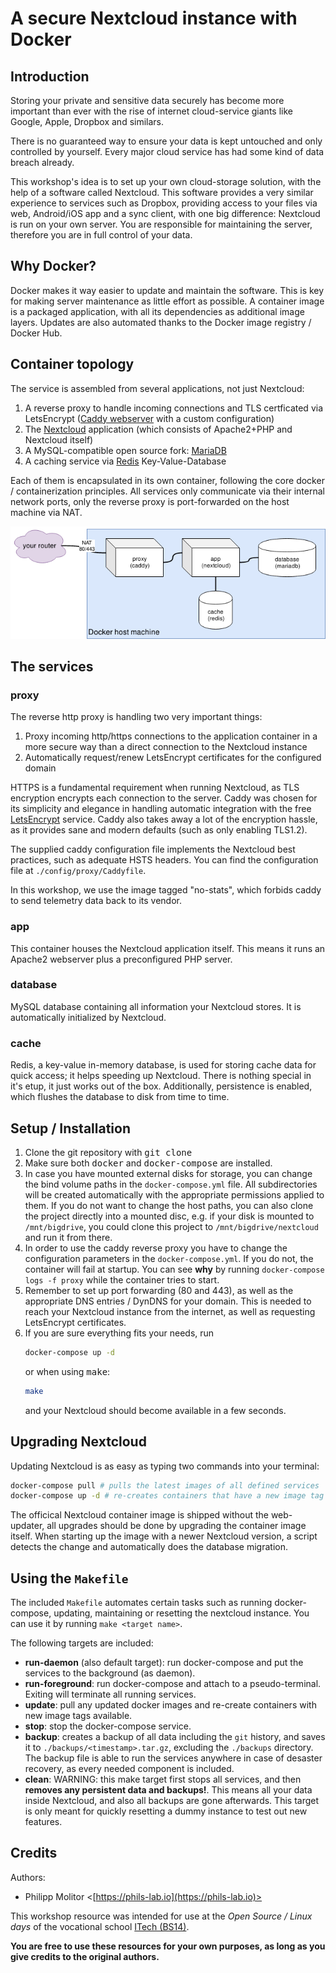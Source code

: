 # A secure Nextcloud instance with Docker

## Introduction

Storing your private and sensitive data securely has become more important than
ever with the rise of internet cloud-service giants like Google, Apple, Dropbox
and similars.

There is no guaranteed way to ensure your data is kept untouched and only
controlled by yourself. Every major cloud service has had some kind of data
breach already.

This workshop's idea is to set up your own cloud-storage solution, with the
help of a software called Nextcloud. This software provides a very similar
experience to services such as Dropbox, providing access to your files via web,
Android/iOS app and a sync client, with one big difference: Nextcloud is run
on your own server. You are responsible for maintaining the server, therefore
you are in full control of your data.

## Why Docker?

Docker makes it way easier to update and maintain the software. This is key
for making server maintenance as little effort as possible.
A container image is a packaged application, with all its dependencies
as additional image layers. Updates are also automated thanks to the Docker
image registry / Docker Hub.

## Container topology
The service is assembled from several applications, not just Nextcloud:

1. A reverse proxy to handle incoming connections and TLS certficated
   via LetsEncrypt ([Caddy webserver](https://hub.docker.com/r/abiosoft/caddy/) 
   with a custom configuration)
2. The [Nextcloud](https://hub.docker.com/_/nextcloud/) application (which 
   consists of Apache2+PHP and Nextcloud itself)
3. A MySQL-compatible open source fork:
   [MariaDB](https://hub.docker.com/_/mariadb)
4. A caching service via [Redis](https://hub.docker.com/_/redis)
   Key-Value-Database

Each of them is encapsulated in its own container, following the core docker / 
containerization principles.
All services only communicate via their internal network ports, only the
reverse proxy is port-forwarded on the host machine via NAT.

![](./readme/container_topology.png "Abstract container topology")

## The services

### proxy

The reverse http proxy is handling two very important things:
1. Proxy incoming http/https connections to the application container in a more
   secure way than a direct connection to the Nextcloud instance
2. Automatically request/renew LetsEncrypt certificates for the configured
   domain

HTTPS is a fundamental requirement when running Nextcloud, as TLS encryption
encrypts each connection to the server.
Caddy was chosen for its simplicity and elegance in handling automatic
integration with the free [LetsEncrypt](https://letsencrypt.org/) service.
Caddy also takes away a lot of the encryption hassle, as it provides sane and
modern defaults (such as only enabling TLS1.2).

The supplied caddy configuration file implements the Nextcloud best practices,
such as adequate HSTS headers. You can find the configuration file at
`./config/proxy/Caddyfile`.

In this workshop, we use the image tagged "no-stats", which forbids caddy
to send telemetry data back to its vendor.

### app

This container houses the Nextcloud application itself. This means it runs
an Apache2 webserver plus a preconfigured PHP server.

### database

MySQL database containing all information your Nextcloud stores. It is
automatically initialized by Nextcloud.

### cache

Redis, a key-value in-memory database, is used for storing cache data for
quick access; it helps speeding up Nextcloud. There is nothing special in it's
etup, it just works out of the box. Additionally, persistence is enabled, 
which flushes the database to disk from time to time.

## Setup / Installation

1. Clone the git repository with <kbd>git clone</kbd>
2. Make sure both <kbd>docker</kbd> and <kbd>docker-compose</kbd> are
   installed.
3. In case you have mounted external disks for storage, you can change the
   bind volume paths in the `docker-compose.yml` file. All subdirectories will
   be created automatically with the appropriate permissions applied to them. If you do not want to change the host paths, you can also
   clone the project directly into a mounted disc, e.g. if your disk
   is mounted to `/mnt/bigdrive`, you could clone this project to
   `/mnt/bigdrive/nextcloud` and run it from there.
4. In order to use the caddy reverse proxy you have to change the configuration
   parameters in the `docker-compose.yml`. If you do not, the container will
   fail at startup. You can see **why** by running
   `docker-compose logs -f proxy` while the container tries to start.
5. Remember to set up port forwarding (80 and 443), as well as the appropriate
   DNS entries / DynDNS for your domain. This is needed to reach your Nextcloud
   instance from the internet, as well as requesting LetsEncrypt certificates.
6. If you are sure everything fits your needs, run
   ```sh
   docker-compose up -d
   ```
    or when using <kbd>make</kbd>:
    ```sh
    make
    ```
   and your Nextcloud should become available in a few seconds.

## Upgrading Nextcloud

Updating Nextcloud is as easy as typing two commands into your terminal:
```sh
docker-compose pull # pulls the latest images of all defined services
docker-compose up -d # re-creates containers that have a new image tag pulled
```

The officical Nextcloud container image is shipped without the web-updater, 
all upgrades should be done by upgrading the container image itself. When 
starting up the image with a newer Nextcloud version, a script detects the
change and automatically does the database migration.

## Using the `Makefile`

The included `Makefile` automates certain tasks such as running docker-compose,
updating, maintaining or resetting the nextcloud instance. You can use it by
running `make <target name>`.

The following targets are included:
- **run-daemon** (also default target): run docker-compose and put the services
  to the background (as daemon).
- **run-foreground**: run docker-compose and attach to a pseudo-terminal.
  Exiting will terminate all running services.
- **update**: pull any updated docker images and re-create containers with
  new image tags available.
- **stop**: stop the docker-compose service.
- **backup**: creates a backup of all data including the `git` history, and
  saves it to `./backups/<timestamp>.tar.gz`, excluding the `./backups`
  directory. The backup file is able to run the services anywhere in case of
  desaster recovery, as every needed component is included. 
- **clean**: WARNING: this make target first stops all services, and then
  **removes any persistent data and backups!**. This means all your data inside
  Nextcloud, and also all backups are gone afterwards. This target is only
  meant for quickly resetting a dummy instance to test out new features.
## Credits
Authors:
* Philipp Molitor <[https://phils-lab.io](https://phils-lab.io)>

This workshop resource was intended for use at the *Open Source / Linux days*
of the vocational school [ITech (BS14)](http://www.itech-bs14.de).

**You are free to use these resources for your own purposes, as long as you
give credits to the original authors.**